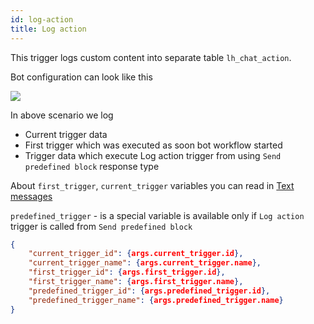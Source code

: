 ```yaml
---
id: log-action
title: Log action
---
```


This trigger logs custom content into separate table `lh_chat_action`.

Bot configuration can look like this

![](/img/bot/log-action.png?v=2)

In above scenario we log 

* Current trigger data
* First trigger which was executed as soon bot workflow started
* Trigger data which execute Log action trigger from using `Send predefined block` response type

About `first_trigger`, `current_trigger` variables you can read in [Text messages](bot/text.md)

`predefined_trigger` - is a special variable is available only if `Log action` trigger is called from `Send predefined block`

```json
{
    "current_trigger_id": {args.current_trigger.id},
    "current_trigger_name": {args.current_trigger.name},
    "first_trigger_id": {args.first_trigger.id},
    "first_trigger_name": {args.first_trigger.name},
    "predefined_trigger_id": {args.predefined_trigger.id},
    "predefined_trigger_name": {args.predefined_trigger.name}
}
```
